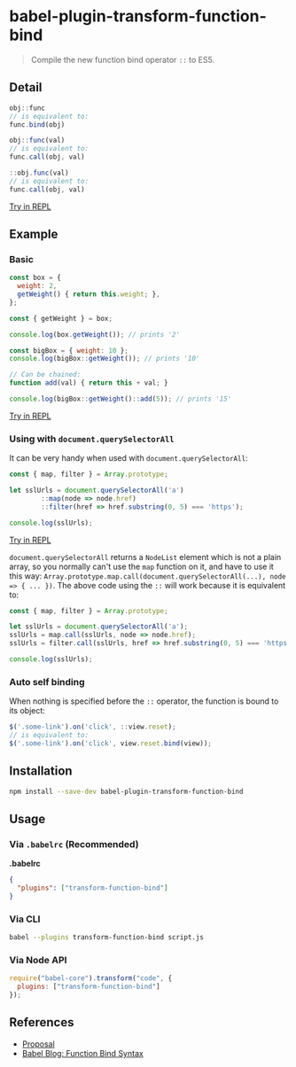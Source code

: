 # babel-plugin-transform-function-bind

> Compile the new function bind operator `::` to ES5.

## Detail

```js
obj::func
// is equivalent to:
func.bind(obj)

obj::func(val)
// is equivalent to:
func.call(obj, val)

::obj.func(val)
// is equivalent to:
func.call(obj, val)
```

[Try in REPL](http://babeljs.io/repl/#?evaluate=true&presets=es2015%2Cstage-0&code=obj%3A%3Afunc%3B%0A%0Aobj%3A%3Afunc(val)%3B%0A%0A%3A%3Aobj.func(val)%3B)

## Example

### Basic

```js
const box = {
  weight: 2,
  getWeight() { return this.weight; },
};

const { getWeight } = box;

console.log(box.getWeight()); // prints '2'

const bigBox = { weight: 10 };
console.log(bigBox::getWeight()); // prints '10'

// Can be chained:
function add(val) { return this + val; }

console.log(bigBox::getWeight()::add(5)); // prints '15'
```

[Try in REPL](http://babeljs.io/repl/#?evaluate=true&presets=es2015%2Cstage-0&code=const%20box%20%3D%20%7B%0A%20%20weight%3A%202%2C%0A%20%20getWeight()%20%7B%20return%20this.weight%3B%20%7D%2C%0A%7D%3B%0A%0Aconst%20%7B%20getWeight%20%7D%20%3D%20box%3B%0A%0Aconsole.log(box.getWeight())%3B%20%2F%2F%20prints%20'2'%0A%0Aconst%20bigBox%20%3D%20%7B%20weight%3A%2010%20%7D%3B%0Aconsole.log(bigBox%3A%3AgetWeight())%3B%20%2F%2F%20prints%20'10'%0A%2F%2F%20bigBox%3A%3AgetWeight()%20is%20equivalent%20to%20getWeight.call(bigBox)%0A%0A%2F%2F%20Can%20be%20chained%3A%0Afunction%20add(val)%20%7B%20return%20this%20%2B%20val%3B%20%7D%0A%0Aconsole.log(bigBox%3A%3AgetWeight()%3A%3Aadd(5))%3B%20%2F%2F%20prints%20'15')

### Using with `document.querySelectorAll`

It can be very handy when used with `document.querySelectorAll`:

```js
const { map, filter } = Array.prototype;

let sslUrls = document.querySelectorAll('a')
        ::map(node => node.href)
        ::filter(href => href.substring(0, 5) === 'https');

console.log(sslUrls);
```

[Try in REPL](http://babeljs.io/repl/#?evaluate=true&presets=es2015%2Cstage-0&code=%0Aconst%20%7B%20map%2C%20filter%20%7D%20%3D%20Array.prototype%3B%0A%0Alet%20sslUrls%20%3D%20document.querySelectorAll('a')%0A%20%20%20%20%20%20%20%20%20%20%20%20%20%20%20%20%3A%3Amap(node%20%3D%3E%20node.href)%0A%20%20%20%20%20%20%20%20%20%20%20%20%20%20%20%20%3A%3Afilter(href%20%3D%3E%20href.substring(0%2C%205)%20%3D%3D%3D%20'https')%3B%0A%0Aconsole.log(sslUrls)%3B%0A)

`document.querySelectorAll` returns a `NodeList` element which is not a plain array, so you normally can't use the `map` function on it, and have to use it this way: `Array.prototype.map.call(document.querySelectorAll(...), node => { ... })`. The above code using the `::` will work because it is equivalent to:

```js
const { map, filter } = Array.prototype;

let sslUrls = document.querySelectorAll('a');
sslUrls = map.call(sslUrls, node => node.href);
sslUrls = filter.call(sslUrls, href => href.substring(0, 5) === 'https');

console.log(sslUrls);
```

### Auto self binding
When nothing is specified before the `::` operator, the function is bound to its object:

```js
$('.some-link').on('click', ::view.reset);
// is equivalent to:
$('.some-link').on('click', view.reset.bind(view));
```

## Installation

```sh
npm install --save-dev babel-plugin-transform-function-bind
```

## Usage

### Via `.babelrc` (Recommended)

**.babelrc**

```json
{
  "plugins": ["transform-function-bind"]
}
```

### Via CLI

```sh
babel --plugins transform-function-bind script.js
```

### Via Node API

```javascript
require("babel-core").transform("code", {
  plugins: ["transform-function-bind"]
});
```

## References

* [Proposal](https://github.com/zenparsing/es-function-bind)
* [Babel Blog: Function Bind Syntax](/blog/2015/05/14/function-bind)
